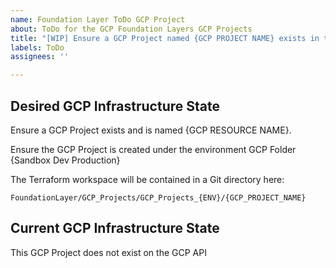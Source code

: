 ```yaml
---
name: Foundation Layer ToDo GCP Project
about: ToDo for the GCP Foundation Layers GCP Projects
title: "[WIP] Ensure a GCP Project named {GCP PROJECT NAME} exists in the {ENV} environment"
labels: ToDo
assignees: ''

---
```


## Desired GCP Infrastructure State

Ensure a GCP Project exists and is named {GCP RESOURCE NAME}.

Ensure the GCP Project is created under the environment GCP Folder {Sandbox Dev Production}

The Terraform workspace will be contained in a Git directory here:

`FoundationLayer/GCP_Projects/GCP_Projects_{ENV}/{GCP_PROJECT_NAME}`

## Current GCP Infrastructure State

This GCP Project does not exist on the GCP API

